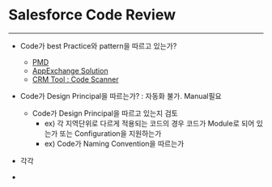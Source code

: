 # Salesforce Code Review   

---
- Code가 best Practice와 pattern을 따르고 있는가?
  - [PMD](https://pmd.github.io/latest/pmd_rules_apex.html)
  - [AppExchange Solution](https://appexchange.salesforce.com/listingDetail?listingId=a0N30000009xZ3WEAU)
  - [CRM Tool : Code Scanner](https://cloudtoolkit.co)  

- Code가 Design Principal을 따르는가? : 자동화 불가. Manual필요  
  - Code가 Design Principal을 따르고 있는지 검토
    - ex) 각 지역단위로 다르게 적용되는 코드의 경우 코드가 Module로 되어 있는가 또는 Configuration을 지원하는가
    - ex) Code가 Naming Convention을 따르는가  
- 각각  
- 

